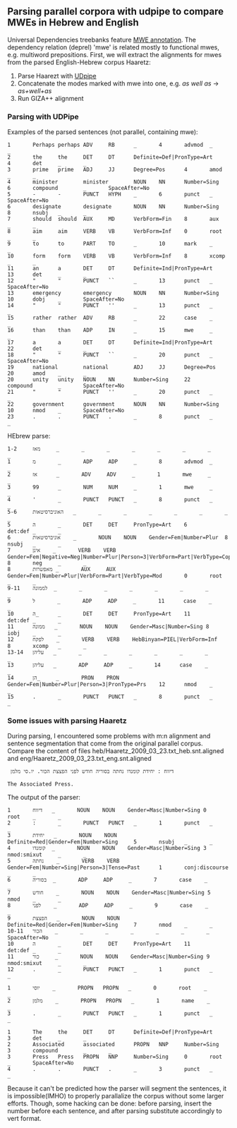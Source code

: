## Parsing parallel corpora with udpipe to compare MWEs in Hebrew and English

Universal Dependencies treebanks feature [MWE annotation](http://universaldependencies.org/u/dep/mwe.html). The dependency relation (deprel) 'mwe' is related mostly to functional mwes, e.g. multiword prepositions. First, we will extract the alignments for mwes from the parsed English-Hebrew corpus Haaretz:

1. Parse Haarezt with [UDpipe](https://ufal.mff.cuni.cz/udpipe)  
2. Concatenate the modes marked with mwe into one, e.g. *as well as* -> *as+well+as*
3. Run GIZA++ alignment

### Parsing with UDPipe
Examples of the parsed sentences (not parallel, containing mwe):

```
1       Perhaps perhaps ADV     RB      _       4       advmod  _       _
2       the     the     DET     DT      Definite=Def|PronType=Art       4       det     _       _
3       prime   prime   ADJ     JJ      Degree=Pos      4       amod    _       _
4       minister        minister        NOUN    NN      Number=Sing     6       compound        _       SpaceAfter=No
5       -       -       PUNCT   HYPH    _       6       punct   _       SpaceAfter=No
6       designate       designate       NOUN    NN      Number=Sing     8       nsubj   _       _
7       should  should  AUX     MD      VerbForm=Fin    8       aux     _       _
8       aim     aim     VERB    VB      VerbForm=Inf    0       root    _       _
9       to      to      PART    TO      _       10      mark    _       _
10      form    form    VERB    VB      VerbForm=Inf    8       xcomp   _       _
11      an      a       DET     DT      Definite=Ind|PronType=Art       13      det     _       _
12      "       "       PUNCT   ``      _       13      punct   _       SpaceAfter=No
13      emergency       emergency       NOUN    NN      Number=Sing     10      dobj    _       SpaceAfter=No
14      "       "       PUNCT   ''      _       13      punct   _       _
15      rather  rather  ADV     RB      _       22      case    _       _
16      than    than    ADP     IN      _       15      mwe     _       _
17      a       a       DET     DT      Definite=Ind|PronType=Art       22      det     _       _
18      "       "       PUNCT   ``      _       20      punct   _       SpaceAfter=No
19      national        national        ADJ     JJ      Degree=Pos      20      amod    _       _
20      unity   unity   NOUN    NN      Number=Sing     22      compound        _       SpaceAfter=No
21      "       "       PUNCT   ''      _       20      punct   _       _
22      government      government      NOUN    NN      Number=Sing     10      nmod    _       SpaceAfter=No
23      .       .       PUNCT   .       _       8       punct   _       _

```
HEbrew parse:
```
1-2     מאז     _       _       _       _       _       _       _       _
1       מ       _       ADP     ADP     _       8       advmod  _       _
2       אז      _       ADV     ADV     _       1       mwe     _       _
3       99      _       NUM     NUM     _       1       mwe     _       _
4       '       _       PUNCT   PUNCT   _       8       punct   _       _
5-6     האוניברסיטאות   _       _       _       _       _       _       _       _
5       ה       _       DET     DET     PronType=Art    6       det:def _       _
6       אוניברסיטאות    _       NOUN    NOUN    Gender=Fem|Number=Plur  8       nsubj   _       _
7       אינן    _       VERB    VERB    Gender=Fem|Negative=Neg|Number=Plur|Person=3|VerbForm=Part|VerbType=Cop 8       neg     _       _
8       מאפשרות _       AUX     AUX     Gender=Fem|Number=Plur|VerbForm=Part|VerbType=Mod       0       root    _       _
9-11    לממונה  _       _       _       _       _       _       _       _
9       ל       _       ADP     ADP     _       11      case    _       _
10      ה_      _       DET     DET     PronType=Art    11      det:def _       _
11      ממונה   _       NOUN    NOUN    Gender=Masc|Number=Sing 8       iobj    _       _
12      לפקח    _       VERB    VERB    HebBinyan=PIEL|VerbForm=Inf     8       xcomp   _       _
13-14   עליהן   _       _       _       _       _       _       _       _
13      עליהן   _       ADP     ADP     _       14      case    _       _
14      הן_     _       PRON    PRON    Gender=Fem|Number=Plur|Person=3|PronType=Prs    12      nmod    _       _
15      .       _       PUNCT   PUNCT   _       8       punct   _       _

```
### Some issues with parsing Haaretz

During parsing, I encountered some problems with m:n alignment and sentence segmentation that come from the original parallel corpus. Compare the content of files heb/Haaretz_2009_03_23.txt_heb.snt.aligned and eng/Haaretz_2009_03_23.txt_eng.snt.aligned
```
 דיווח : יחידת קומנדו נחתה בסוריה חודש לפני הפצצת הכור. יו.סי מלמן 
```
```
The Associated Press.
```
The output of the parser:
```
1       דיווח   _       NOUN    NOUN    Gender=Masc|Number=Sing 0       root    _       _
2       :       _       PUNCT   PUNCT   _       1       punct   _       _
3       יחידת   _       NOUN    NOUN    Definite=Red|Gender=Fem|Number=Sing     5       nsubj   _       _
4       קומנדו  _       NOUN    NOUN    Gender=Masc|Number=Sing 3       nmod:smixut     _       _
5       נחתה    _       VERB    VERB    Gender=Fem|Number=Sing|Person=3|Tense=Past      1       conj:discourse  _       _
6       בסוריה  _       ADP     ADP     _       7       case    _       _
7       חודש    _       NOUN    NOUN    Gender=Masc|Number=Sing 5       nmod    _       _
8       לפני    _       ADP     ADP     _       9       case    _       _
9       הפצצת   _       NOUN    NOUN    Definite=Red|Gender=Fem|Number=Sing     7       nmod    _       _
10-11   הכור    _       _       _       _       _       _       _       SpaceAfter=No
10      ה       _       DET     DET     PronType=Art    11      det:def _       _
11      כור     _       NOUN    NOUN    Gender=Masc|Number=Sing 9       nmod:smixut     _       _
12      .       _       PUNCT   PUNCT   _       1       punct   _       _

1       יוסי    _       PROPN   PROPN   _       0       root    _       _
2       מלמן    _       PROPN   PROPN   _       1       name    _       _
3       .       _       PUNCT   PUNCT   _       1       punct   _       _
```
```
1       The     the     DET     DT      Definite=Def|PronType=Art       3       det     _       _
2       Associated      associated      PROPN   NNP     Number=Sing     3       compound        _       _
3       Press   Press   PROPN   NNP     Number=Sing     0       root    _       SpaceAfter=No
4       .       .       PUNCT   .       _       3       punct   _       _
```

Because it can't be predicted how the parser will segment the sentences, it is impossible(IMHO) to properly parallalize the corpus without some larger efforts. Though, some hacking can be done: before parsing, insert the <align id="x"> number before each sentence, and after parsing substitute accordingly to vert format.  
